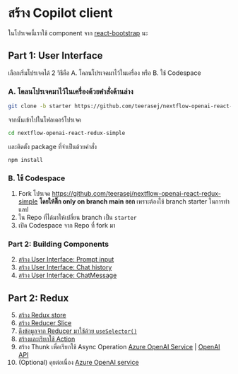 
# สร้าง Copilot client 

ในโปรเจคนี้เราใช้ component จาก [react-bootstrap](https://react-bootstrap.netlify.app/) นะ

## Part 1: User Interface

เลือกเริ่มโปรเจคได้ 2 วิธีคือ 
A. โคลนโปรเจคมาไว้ในเครื่อง หรือ 
B. ใช้ Codespace

### A. โคลนโปรเจคมาไว้ในเครื่องด้วยคำสั่งด้านล่าง

```bash
git clone -b starter https://github.com/teerasej/nextflow-openai-react-redux-simple
```
จากนั้นเข้าไปในโฟลเดอร์โปรเจค
```bash
cd nextflow-openai-react-redux-simple
```
และติดตั้ง package ที่จำเป็นด้วยคำสั่ง
```bash
npm install 
```

### B. ใช้ Codespace

1. Fork โปรเจค https://github.com/teerasej/nextflow-openai-react-redux-simple **โดยให้ติ๊ก only on branch main ออก** เพราะต้องใช้ branch starter ในการทำแลป
2. ใน Repo ที่ได้มาให้เปลี่ยน branch เป็น `starter`
3. เปิด Codespace จาก Repo ที่ fork มา

### Part 2: Building Components 

2. [สร้าง User Interface: Prompt input](2-promptinput.md)
3. [สร้าง User Interface: Chat history](3-chatroom.md)
4. [สร้าง User Interface: ChatMessage](4-message-box.md)

## Part 2: Redux

5. [สร้าง Redux store](5-store.md)
6. [สร้าง Reducer Slice](6-reducer.md)
7. [ดึงข้อมูลจาก Reducer มาใช้ด้วย `useSelector()`](7-show-chat-history.md)
8. [สร้างและเรียกใช้ Action](8-action.md)
9. สร้าง Thunk เพื่อเรียกใช้ Async Operation [Azure OpenAI Service](9-azure-openai.md) | [OpenAI API](9-openai.md) 
10. (Optional) คุยต่อเนื่อง [Azure OpenAI service](10-azure-openai-conversation.md)
